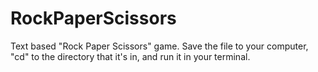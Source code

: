 # RockPaperScissors
Text based "Rock Paper Scissors" game.
Save the file to your computer, "cd" to the directory that it's in, and run it in your terminal.
